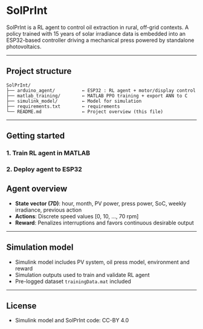 # SolPrInt

SolPrInt is a RL agent to control oil extraction in rural, off-grid contexts. A policy trained with 15 years of solar irradiance data is embedded into an ESP32-based controller driving a mechanical press powered by standalone photovoltaics.

---

## Project structure

```
SolPrInt/
├── arduino_agent/          ← ESP32 : RL agent + motor/display control
├── matlab_training/        ← MATLAB PPO training + export ANN to C
├── simulink_model/         ← Model for simulation
├── requirements.txt        ← requirements
└── README.md               ← Project overview (this file)
```

---

##  Getting started


### 1. Train RL agent in MATLAB

### 2. Deploy agent to ESP32



## Agent overview

- **State vector (7D)**: hour, month, PV power, press power, SoC, weekly irradiance, previous action
- **Actions**: Discrete speed values [0, 10, ..., 70 rpm]
- **Reward**: Penalizes interruptions and favors continuous desirable output

---

## Simulation model

- Simulink model includes PV system, oil press model, environment and reward
- Simulation outputs used to train and validate RL agent
- Pre-logged dataset `trainingData.mat` included


---

## License

- Simulink model and SolPrInt code: CC-BY 4.0
